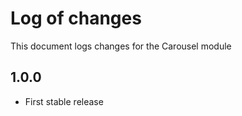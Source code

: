 # Log of changes

This document logs changes for the Carousel module

## 1.0.0

* First stable release